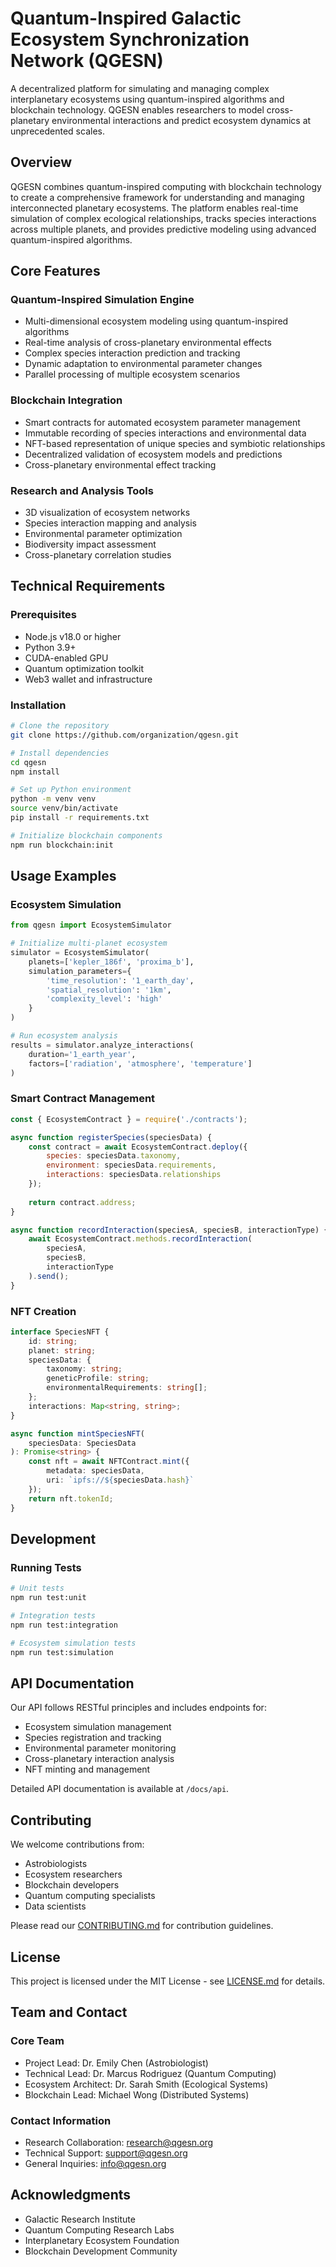 # Quantum-Inspired Galactic Ecosystem Synchronization Network (QGESN)

A decentralized platform for simulating and managing complex interplanetary ecosystems using quantum-inspired algorithms and blockchain technology. QGESN enables researchers to model cross-planetary environmental interactions and predict ecosystem dynamics at unprecedented scales.

## Overview

QGESN combines quantum-inspired computing with blockchain technology to create a comprehensive framework for understanding and managing interconnected planetary ecosystems. The platform enables real-time simulation of complex ecological relationships, tracks species interactions across multiple planets, and provides predictive modeling using advanced quantum-inspired algorithms.

## Core Features

### Quantum-Inspired Simulation Engine
- Multi-dimensional ecosystem modeling using quantum-inspired algorithms
- Real-time analysis of cross-planetary environmental effects
- Complex species interaction prediction and tracking
- Dynamic adaptation to environmental parameter changes
- Parallel processing of multiple ecosystem scenarios

### Blockchain Integration
- Smart contracts for automated ecosystem parameter management
- Immutable recording of species interactions and environmental data
- NFT-based representation of unique species and symbiotic relationships
- Decentralized validation of ecosystem models and predictions
- Cross-planetary environmental effect tracking

### Research and Analysis Tools
- 3D visualization of ecosystem networks
- Species interaction mapping and analysis
- Environmental parameter optimization
- Biodiversity impact assessment
- Cross-planetary correlation studies

## Technical Requirements

### Prerequisites
- Node.js v18.0 or higher
- Python 3.9+
- CUDA-enabled GPU
- Quantum optimization toolkit
- Web3 wallet and infrastructure

### Installation
```bash
# Clone the repository
git clone https://github.com/organization/qgesn.git

# Install dependencies
cd qgesn
npm install

# Set up Python environment
python -m venv venv
source venv/bin/activate
pip install -r requirements.txt

# Initialize blockchain components
npm run blockchain:init
```

## Usage Examples

### Ecosystem Simulation
```python
from qgesn import EcosystemSimulator

# Initialize multi-planet ecosystem
simulator = EcosystemSimulator(
    planets=['kepler_186f', 'proxima_b'],
    simulation_parameters={
        'time_resolution': '1_earth_day',
        'spatial_resolution': '1km',
        'complexity_level': 'high'
    }
)

# Run ecosystem analysis
results = simulator.analyze_interactions(
    duration='1_earth_year',
    factors=['radiation', 'atmosphere', 'temperature']
)
```

### Smart Contract Management
```javascript
const { EcosystemContract } = require('./contracts');

async function registerSpecies(speciesData) {
    const contract = await EcosystemContract.deploy({
        species: speciesData.taxonomy,
        environment: speciesData.requirements,
        interactions: speciesData.relationships
    });
    
    return contract.address;
}

async function recordInteraction(speciesA, speciesB, interactionType) {
    await EcosystemContract.methods.recordInteraction(
        speciesA,
        speciesB,
        interactionType
    ).send();
}
```

### NFT Creation
```typescript
interface SpeciesNFT {
    id: string;
    planet: string;
    speciesData: {
        taxonomy: string;
        geneticProfile: string;
        environmentalRequirements: string[];
    };
    interactions: Map<string, string>;
}

async function mintSpeciesNFT(
    speciesData: SpeciesData
): Promise<string> {
    const nft = await NFTContract.mint({
        metadata: speciesData,
        uri: `ipfs://${speciesData.hash}`
    });
    return nft.tokenId;
}
```

## Development

### Running Tests
```bash
# Unit tests
npm run test:unit

# Integration tests
npm run test:integration

# Ecosystem simulation tests
npm run test:simulation
```

## API Documentation

Our API follows RESTful principles and includes endpoints for:
- Ecosystem simulation management
- Species registration and tracking
- Environmental parameter monitoring
- Cross-planetary interaction analysis
- NFT minting and management

Detailed API documentation is available at `/docs/api`.

## Contributing

We welcome contributions from:
- Astrobiologists
- Ecosystem researchers
- Blockchain developers
- Quantum computing specialists
- Data scientists

Please read our [CONTRIBUTING.md](CONTRIBUTING.md) for contribution guidelines.

## License

This project is licensed under the MIT License - see [LICENSE.md](LICENSE.md) for details.

## Team and Contact

### Core Team
- Project Lead: Dr. Emily Chen (Astrobiologist)
- Technical Lead: Dr. Marcus Rodriguez (Quantum Computing)
- Ecosystem Architect: Dr. Sarah Smith (Ecological Systems)
- Blockchain Lead: Michael Wong (Distributed Systems)

### Contact Information
- Research Collaboration: research@qgesn.org
- Technical Support: support@qgesn.org
- General Inquiries: info@qgesn.org

## Acknowledgments

- Galactic Research Institute
- Quantum Computing Research Labs
- Interplanetary Ecosystem Foundation
- Blockchain Development Community
